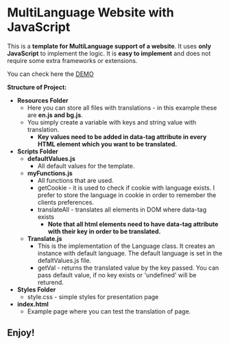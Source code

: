 # MultiLanguage Website with JavaScript

This is a <b>template for MultiLanguage support of a website</b>.
It uses <b>only JavaScript</b> to implement the logic.
It is <b>easy to implement</b> and does not require some extra frameworks or extensions.

You can check here the [DEMO](https://rbatinov.github.io/MultiLanguageWebsiteJS/)

<b>Structure of Project:</b>
- <b>Resources Folder</b>
    - Here you can store all files with translations - in this example these are <b>en.js and bg.js</b>. 
    - You simply create a variable with keys and string value with translation.
        - <b>Key values need to be added in data-tag attribute in every HTML element which you want to be translated.</b>
- <b>Scripts Folder</b>
    - <b>defaultValues.js</b>
        - All default values for the template.
    - <b>myFunctions.js</b>
        - All functions that are used.
        - getCookie - it is used to check if cookie with language exists. I prefer to store the language in cookie in order to remember the clients preferences.
        - translateAll - translates all elements in DOM where data-tag exists
            - <b>Note that all html elements need to have data-tag attribute with their key in order to be translated.</b>
    - <b>Translate.js</b>
        - This is the implementation of the Language class. It creates an instance with default language. The default language is set in the defaltValues.js file.
        - getVal - returns the translated value by the key passed. You can pass default value, if no key exists or 'undefined' will be returend.
- <b>Styles Folder</b>
    - style.css - simple styles for presentation page
- <b>index.html</b>
    - Example page where you can test the translation of page.

## Enjoy!
